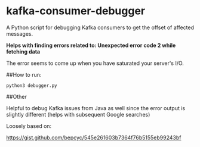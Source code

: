 # kafka-consumer-debugger
A Python script for debugging Kafka consumers to get the offset of affected messages.

<b>Helps with finding errors related to: Unexpected error code 2 while fetching data </b>

The error seems to come up when you have saturated your server's I/O.


##How to run:

`python3 debugger.py`

##Other

Helpful to debug Kafka issues from Java as well since the error output is slightly different (helps with subsequent Google searches)

Loosely based on:

https://gist.github.com/bepcyc/545e261603b7364f76b5155eb99243bf

